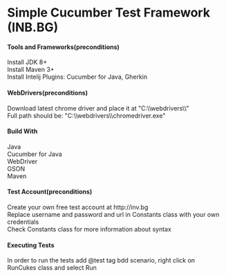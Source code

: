 # Simple Cucumber Test Framework (INB.BG)

<h4>Tools and Frameworks(preconditions)</h4>
Install JDK 8+<br>
Install Maven 3+<br>
Install Intelij Plugins: Cucumber for Java, Gherkin<br>

<h4>WebDrivers(preconditions)</h4>
Download latest chrome driver and place it at "C:\\webdrivers\\"<br>
Full path should be: "C:\\webdrivers\\chromedriver.exe" <br>


<h4>Build With</h4>
Java<br>
Cucumber for Java<br>
WebDriver<br>
GSON<br>
Maven<br>

<h4>Test Account(preconditions)</h4>
Create your own free test account at http://inv.bg<br>
Replace username and password and url in Constants class with your own credentials<br>
Check Constants class for more information about syntax<br>



<h4>Executing Tests</h4>
In order to run the tests add @test tag bdd scenario, right click on RunCukes class and select Run</li>






